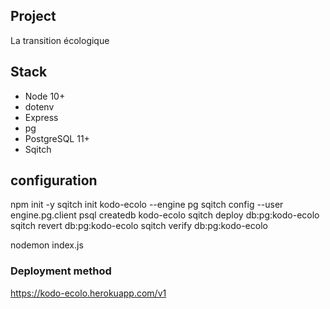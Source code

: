 ## Project

La transition écologique

## Stack

- Node 10+
- dotenv
- Express
- pg
- PostgreSQL 11+
- Sqitch
  
## configuration

npm init -y
sqitch init kodo-ecolo --engine pg
sqitch config --user engine.pg.client psql
createdb kodo-ecolo
sqitch deploy db:pg:kodo-ecolo
sqitch revert db:pg:kodo-ecolo
sqitch verify db:pg:kodo-ecolo

nodemon index.js

### Deployment method

https://kodo-ecolo.herokuapp.com/v1